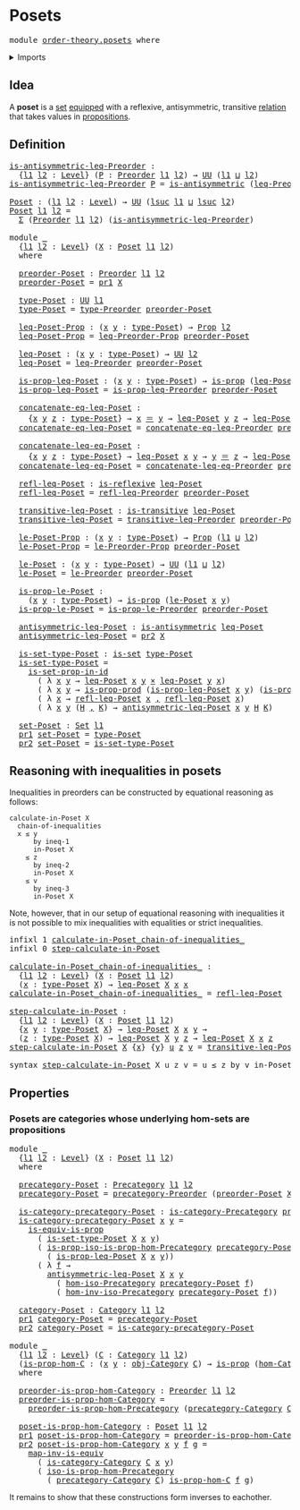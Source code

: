 # Posets

<pre class="Agda"><a id="19" class="Keyword">module</a> <a id="26" href="order-theory.posets.html" class="Module">order-theory.posets</a> <a id="46" class="Keyword">where</a>
</pre>
<details><summary>Imports</summary>

<pre class="Agda"><a id="102" class="Keyword">open</a> <a id="107" class="Keyword">import</a> <a id="114" href="category-theory.categories.html" class="Module">category-theory.categories</a>
<a id="141" class="Keyword">open</a> <a id="146" class="Keyword">import</a> <a id="153" href="category-theory.isomorphisms-in-precategories.html" class="Module">category-theory.isomorphisms-in-precategories</a>
<a id="199" class="Keyword">open</a> <a id="204" class="Keyword">import</a> <a id="211" href="category-theory.precategories.html" class="Module">category-theory.precategories</a>

<a id="242" class="Keyword">open</a> <a id="247" class="Keyword">import</a> <a id="254" href="foundation.binary-relations.html" class="Module">foundation.binary-relations</a>
<a id="282" class="Keyword">open</a> <a id="287" class="Keyword">import</a> <a id="294" href="foundation.cartesian-product-types.html" class="Module">foundation.cartesian-product-types</a>
<a id="329" class="Keyword">open</a> <a id="334" class="Keyword">import</a> <a id="341" href="foundation.dependent-pair-types.html" class="Module">foundation.dependent-pair-types</a>
<a id="373" class="Keyword">open</a> <a id="378" class="Keyword">import</a> <a id="385" href="foundation.equivalences.html" class="Module">foundation.equivalences</a>
<a id="409" class="Keyword">open</a> <a id="414" class="Keyword">import</a> <a id="421" href="foundation.identity-types.html" class="Module">foundation.identity-types</a>
<a id="447" class="Keyword">open</a> <a id="452" class="Keyword">import</a> <a id="459" href="foundation.propositions.html" class="Module">foundation.propositions</a>
<a id="483" class="Keyword">open</a> <a id="488" class="Keyword">import</a> <a id="495" href="foundation.sets.html" class="Module">foundation.sets</a>
<a id="511" class="Keyword">open</a> <a id="516" class="Keyword">import</a> <a id="523" href="foundation.universe-levels.html" class="Module">foundation.universe-levels</a>

<a id="551" class="Keyword">open</a> <a id="556" class="Keyword">import</a> <a id="563" href="order-theory.preorders.html" class="Module">order-theory.preorders</a>
</pre>
</details>

## Idea

A **poset** is a [set](foundation-core.sets.md)
[equipped](foundation.structure.md) with a reflexive, antisymmetric, transitive
[relation](foundation.binary-relations.md) that takes values in
[propositions](foundation-core.propositions.md).

## Definition

<pre class="Agda"><a id="is-antisymmetric-leq-Preorder"></a><a id="877" href="order-theory.posets.html#877" class="Function">is-antisymmetric-leq-Preorder</a> <a id="907" class="Symbol">:</a>
  <a id="911" class="Symbol">{</a><a id="912" href="order-theory.posets.html#912" class="Bound">l1</a> <a id="915" href="order-theory.posets.html#915" class="Bound">l2</a> <a id="918" class="Symbol">:</a> <a id="920" href="Agda.Primitive.html#742" class="Postulate">Level</a><a id="925" class="Symbol">}</a> <a id="927" class="Symbol">(</a><a id="928" href="order-theory.posets.html#928" class="Bound">P</a> <a id="930" class="Symbol">:</a> <a id="932" href="order-theory.preorders.html#687" class="Function">Preorder</a> <a id="941" href="order-theory.posets.html#912" class="Bound">l1</a> <a id="944" href="order-theory.posets.html#915" class="Bound">l2</a><a id="946" class="Symbol">)</a> <a id="948" class="Symbol">→</a> <a id="950" href="Agda.Primitive.html#388" class="Primitive">UU</a> <a id="953" class="Symbol">(</a><a id="954" href="order-theory.posets.html#912" class="Bound">l1</a> <a id="957" href="Agda.Primitive.html#961" class="Primitive Operator">⊔</a> <a id="959" href="order-theory.posets.html#915" class="Bound">l2</a><a id="961" class="Symbol">)</a>
<a id="963" href="order-theory.posets.html#877" class="Function">is-antisymmetric-leq-Preorder</a> <a id="993" href="order-theory.posets.html#993" class="Bound">P</a> <a id="995" class="Symbol">=</a> <a id="997" href="foundation.binary-relations.html#5773" class="Function">is-antisymmetric</a> <a id="1014" class="Symbol">(</a><a id="1015" href="order-theory.preorders.html#1127" class="Function">leq-Preorder</a> <a id="1028" href="order-theory.posets.html#993" class="Bound">P</a><a id="1029" class="Symbol">)</a>

<a id="Poset"></a><a id="1032" href="order-theory.posets.html#1032" class="Function">Poset</a> <a id="1038" class="Symbol">:</a> <a id="1040" class="Symbol">(</a><a id="1041" href="order-theory.posets.html#1041" class="Bound">l1</a> <a id="1044" href="order-theory.posets.html#1044" class="Bound">l2</a> <a id="1047" class="Symbol">:</a> <a id="1049" href="Agda.Primitive.html#742" class="Postulate">Level</a><a id="1054" class="Symbol">)</a> <a id="1056" class="Symbol">→</a> <a id="1058" href="Agda.Primitive.html#388" class="Primitive">UU</a> <a id="1061" class="Symbol">(</a><a id="1062" href="Agda.Primitive.html#931" class="Primitive">lsuc</a> <a id="1067" href="order-theory.posets.html#1041" class="Bound">l1</a> <a id="1070" href="Agda.Primitive.html#961" class="Primitive Operator">⊔</a> <a id="1072" href="Agda.Primitive.html#931" class="Primitive">lsuc</a> <a id="1077" href="order-theory.posets.html#1044" class="Bound">l2</a><a id="1079" class="Symbol">)</a>
<a id="1081" href="order-theory.posets.html#1032" class="Function">Poset</a> <a id="1087" href="order-theory.posets.html#1087" class="Bound">l1</a> <a id="1090" href="order-theory.posets.html#1090" class="Bound">l2</a> <a id="1093" class="Symbol">=</a>
  <a id="1097" href="foundation.dependent-pair-types.html#505" class="Record">Σ</a> <a id="1099" class="Symbol">(</a><a id="1100" href="order-theory.preorders.html#687" class="Function">Preorder</a> <a id="1109" href="order-theory.posets.html#1087" class="Bound">l1</a> <a id="1112" href="order-theory.posets.html#1090" class="Bound">l2</a><a id="1114" class="Symbol">)</a> <a id="1116" class="Symbol">(</a><a id="1117" href="order-theory.posets.html#877" class="Function">is-antisymmetric-leq-Preorder</a><a id="1146" class="Symbol">)</a>

<a id="1149" class="Keyword">module</a> <a id="1156" href="order-theory.posets.html#1156" class="Module">_</a>
  <a id="1160" class="Symbol">{</a><a id="1161" href="order-theory.posets.html#1161" class="Bound">l1</a> <a id="1164" href="order-theory.posets.html#1164" class="Bound">l2</a> <a id="1167" class="Symbol">:</a> <a id="1169" href="Agda.Primitive.html#742" class="Postulate">Level</a><a id="1174" class="Symbol">}</a> <a id="1176" class="Symbol">(</a><a id="1177" href="order-theory.posets.html#1177" class="Bound">X</a> <a id="1179" class="Symbol">:</a> <a id="1181" href="order-theory.posets.html#1032" class="Function">Poset</a> <a id="1187" href="order-theory.posets.html#1161" class="Bound">l1</a> <a id="1190" href="order-theory.posets.html#1164" class="Bound">l2</a><a id="1192" class="Symbol">)</a>
  <a id="1196" class="Keyword">where</a>

  <a id="1205" href="order-theory.posets.html#1205" class="Function">preorder-Poset</a> <a id="1220" class="Symbol">:</a> <a id="1222" href="order-theory.preorders.html#687" class="Function">Preorder</a> <a id="1231" href="order-theory.posets.html#1161" class="Bound">l1</a> <a id="1234" href="order-theory.posets.html#1164" class="Bound">l2</a>
  <a id="1239" href="order-theory.posets.html#1205" class="Function">preorder-Poset</a> <a id="1254" class="Symbol">=</a> <a id="1256" href="foundation.dependent-pair-types.html#603" class="Field">pr1</a> <a id="1260" href="order-theory.posets.html#1177" class="Bound">X</a>

  <a id="1265" href="order-theory.posets.html#1265" class="Function">type-Poset</a> <a id="1276" class="Symbol">:</a> <a id="1278" href="Agda.Primitive.html#388" class="Primitive">UU</a> <a id="1281" href="order-theory.posets.html#1161" class="Bound">l1</a>
  <a id="1286" href="order-theory.posets.html#1265" class="Function">type-Poset</a> <a id="1297" class="Symbol">=</a> <a id="1299" href="order-theory.preorders.html#990" class="Function">type-Preorder</a> <a id="1313" href="order-theory.posets.html#1205" class="Function">preorder-Poset</a>

  <a id="1331" href="order-theory.posets.html#1331" class="Function">leq-Poset-Prop</a> <a id="1346" class="Symbol">:</a> <a id="1348" class="Symbol">(</a><a id="1349" href="order-theory.posets.html#1349" class="Bound">x</a> <a id="1351" href="order-theory.posets.html#1351" class="Bound">y</a> <a id="1353" class="Symbol">:</a> <a id="1355" href="order-theory.posets.html#1265" class="Function">type-Poset</a><a id="1365" class="Symbol">)</a> <a id="1367" class="Symbol">→</a> <a id="1369" href="foundation-core.propositions.html#949" class="Function">Prop</a> <a id="1374" href="order-theory.posets.html#1164" class="Bound">l2</a>
  <a id="1379" href="order-theory.posets.html#1331" class="Function">leq-Poset-Prop</a> <a id="1394" class="Symbol">=</a> <a id="1396" href="order-theory.preorders.html#1039" class="Function">leq-Preorder-Prop</a> <a id="1414" href="order-theory.posets.html#1205" class="Function">preorder-Poset</a>

  <a id="1432" href="order-theory.posets.html#1432" class="Function">leq-Poset</a> <a id="1442" class="Symbol">:</a> <a id="1444" class="Symbol">(</a><a id="1445" href="order-theory.posets.html#1445" class="Bound">x</a> <a id="1447" href="order-theory.posets.html#1447" class="Bound">y</a> <a id="1449" class="Symbol">:</a> <a id="1451" href="order-theory.posets.html#1265" class="Function">type-Poset</a><a id="1461" class="Symbol">)</a> <a id="1463" class="Symbol">→</a> <a id="1465" href="Agda.Primitive.html#388" class="Primitive">UU</a> <a id="1468" href="order-theory.posets.html#1164" class="Bound">l2</a>
  <a id="1473" href="order-theory.posets.html#1432" class="Function">leq-Poset</a> <a id="1483" class="Symbol">=</a> <a id="1485" href="order-theory.preorders.html#1127" class="Function">leq-Preorder</a> <a id="1498" href="order-theory.posets.html#1205" class="Function">preorder-Poset</a>

  <a id="1516" href="order-theory.posets.html#1516" class="Function">is-prop-leq-Poset</a> <a id="1534" class="Symbol">:</a> <a id="1536" class="Symbol">(</a><a id="1537" href="order-theory.posets.html#1537" class="Bound">x</a> <a id="1539" href="order-theory.posets.html#1539" class="Bound">y</a> <a id="1541" class="Symbol">:</a> <a id="1543" href="order-theory.posets.html#1265" class="Function">type-Poset</a><a id="1553" class="Symbol">)</a> <a id="1555" class="Symbol">→</a> <a id="1557" href="foundation-core.propositions.html#867" class="Function">is-prop</a> <a id="1565" class="Symbol">(</a><a id="1566" href="order-theory.posets.html#1432" class="Function">leq-Poset</a> <a id="1576" href="order-theory.posets.html#1537" class="Bound">x</a> <a id="1578" href="order-theory.posets.html#1539" class="Bound">y</a><a id="1579" class="Symbol">)</a>
  <a id="1583" href="order-theory.posets.html#1516" class="Function">is-prop-leq-Poset</a> <a id="1601" class="Symbol">=</a> <a id="1603" href="order-theory.preorders.html#1230" class="Function">is-prop-leq-Preorder</a> <a id="1624" href="order-theory.posets.html#1205" class="Function">preorder-Poset</a>

  <a id="1642" href="order-theory.posets.html#1642" class="Function">concatenate-eq-leq-Poset</a> <a id="1667" class="Symbol">:</a>
    <a id="1673" class="Symbol">{</a><a id="1674" href="order-theory.posets.html#1674" class="Bound">x</a> <a id="1676" href="order-theory.posets.html#1676" class="Bound">y</a> <a id="1678" href="order-theory.posets.html#1678" class="Bound">z</a> <a id="1680" class="Symbol">:</a> <a id="1682" href="order-theory.posets.html#1265" class="Function">type-Poset</a><a id="1692" class="Symbol">}</a> <a id="1694" class="Symbol">→</a> <a id="1696" href="order-theory.posets.html#1674" class="Bound">x</a> <a id="1698" href="foundation-core.identity-types.html#1953" class="Function Operator">＝</a> <a id="1700" href="order-theory.posets.html#1676" class="Bound">y</a> <a id="1702" class="Symbol">→</a> <a id="1704" href="order-theory.posets.html#1432" class="Function">leq-Poset</a> <a id="1714" href="order-theory.posets.html#1676" class="Bound">y</a> <a id="1716" href="order-theory.posets.html#1678" class="Bound">z</a> <a id="1718" class="Symbol">→</a> <a id="1720" href="order-theory.posets.html#1432" class="Function">leq-Poset</a> <a id="1730" href="order-theory.posets.html#1674" class="Bound">x</a> <a id="1732" href="order-theory.posets.html#1678" class="Bound">z</a>
  <a id="1736" href="order-theory.posets.html#1642" class="Function">concatenate-eq-leq-Poset</a> <a id="1761" class="Symbol">=</a> <a id="1763" href="order-theory.preorders.html#1377" class="Function">concatenate-eq-leq-Preorder</a> <a id="1791" href="order-theory.posets.html#1205" class="Function">preorder-Poset</a>

  <a id="1809" href="order-theory.posets.html#1809" class="Function">concatenate-leq-eq-Poset</a> <a id="1834" class="Symbol">:</a>
    <a id="1840" class="Symbol">{</a><a id="1841" href="order-theory.posets.html#1841" class="Bound">x</a> <a id="1843" href="order-theory.posets.html#1843" class="Bound">y</a> <a id="1845" href="order-theory.posets.html#1845" class="Bound">z</a> <a id="1847" class="Symbol">:</a> <a id="1849" href="order-theory.posets.html#1265" class="Function">type-Poset</a><a id="1859" class="Symbol">}</a> <a id="1861" class="Symbol">→</a> <a id="1863" href="order-theory.posets.html#1432" class="Function">leq-Poset</a> <a id="1873" href="order-theory.posets.html#1841" class="Bound">x</a> <a id="1875" href="order-theory.posets.html#1843" class="Bound">y</a> <a id="1877" class="Symbol">→</a> <a id="1879" href="order-theory.posets.html#1843" class="Bound">y</a> <a id="1881" href="foundation-core.identity-types.html#1953" class="Function Operator">＝</a> <a id="1883" href="order-theory.posets.html#1845" class="Bound">z</a> <a id="1885" class="Symbol">→</a> <a id="1887" href="order-theory.posets.html#1432" class="Function">leq-Poset</a> <a id="1897" href="order-theory.posets.html#1841" class="Bound">x</a> <a id="1899" href="order-theory.posets.html#1845" class="Bound">z</a>
  <a id="1903" href="order-theory.posets.html#1809" class="Function">concatenate-leq-eq-Poset</a> <a id="1928" class="Symbol">=</a> <a id="1930" href="order-theory.preorders.html#1524" class="Function">concatenate-leq-eq-Preorder</a> <a id="1958" href="order-theory.posets.html#1205" class="Function">preorder-Poset</a>

  <a id="1976" href="order-theory.posets.html#1976" class="Function">refl-leq-Poset</a> <a id="1991" class="Symbol">:</a> <a id="1993" href="foundation.binary-relations.html#2298" class="Function">is-reflexive</a> <a id="2006" href="order-theory.posets.html#1432" class="Function">leq-Poset</a>
  <a id="2018" href="order-theory.posets.html#1976" class="Function">refl-leq-Poset</a> <a id="2033" class="Symbol">=</a> <a id="2035" href="order-theory.preorders.html#2170" class="Function">refl-leq-Preorder</a> <a id="2053" href="order-theory.posets.html#1205" class="Function">preorder-Poset</a>

  <a id="2071" href="order-theory.posets.html#2071" class="Function">transitive-leq-Poset</a> <a id="2092" class="Symbol">:</a> <a id="2094" href="foundation.binary-relations.html#4095" class="Function">is-transitive</a> <a id="2108" href="order-theory.posets.html#1432" class="Function">leq-Poset</a>
  <a id="2120" href="order-theory.posets.html#2071" class="Function">transitive-leq-Poset</a> <a id="2141" class="Symbol">=</a> <a id="2143" href="order-theory.preorders.html#2375" class="Function">transitive-leq-Preorder</a> <a id="2167" href="order-theory.posets.html#1205" class="Function">preorder-Poset</a>

  <a id="2185" href="order-theory.posets.html#2185" class="Function">le-Poset-Prop</a> <a id="2199" class="Symbol">:</a> <a id="2201" class="Symbol">(</a><a id="2202" href="order-theory.posets.html#2202" class="Bound">x</a> <a id="2204" href="order-theory.posets.html#2204" class="Bound">y</a> <a id="2206" class="Symbol">:</a> <a id="2208" href="order-theory.posets.html#1265" class="Function">type-Poset</a><a id="2218" class="Symbol">)</a> <a id="2220" class="Symbol">→</a> <a id="2222" href="foundation-core.propositions.html#949" class="Function">Prop</a> <a id="2227" class="Symbol">(</a><a id="2228" href="order-theory.posets.html#1161" class="Bound">l1</a> <a id="2231" href="Agda.Primitive.html#961" class="Primitive Operator">⊔</a> <a id="2233" href="order-theory.posets.html#1164" class="Bound">l2</a><a id="2235" class="Symbol">)</a>
  <a id="2239" href="order-theory.posets.html#2185" class="Function">le-Poset-Prop</a> <a id="2253" class="Symbol">=</a> <a id="2255" href="order-theory.preorders.html#1672" class="Function">le-Preorder-Prop</a> <a id="2272" href="order-theory.posets.html#1205" class="Function">preorder-Poset</a>

  <a id="2290" href="order-theory.posets.html#2290" class="Function">le-Poset</a> <a id="2299" class="Symbol">:</a> <a id="2301" class="Symbol">(</a><a id="2302" href="order-theory.posets.html#2302" class="Bound">x</a> <a id="2304" href="order-theory.posets.html#2304" class="Bound">y</a> <a id="2306" class="Symbol">:</a> <a id="2308" href="order-theory.posets.html#1265" class="Function">type-Poset</a><a id="2318" class="Symbol">)</a> <a id="2320" class="Symbol">→</a> <a id="2322" href="Agda.Primitive.html#388" class="Primitive">UU</a> <a id="2325" class="Symbol">(</a><a id="2326" href="order-theory.posets.html#1161" class="Bound">l1</a> <a id="2329" href="Agda.Primitive.html#961" class="Primitive Operator">⊔</a> <a id="2331" href="order-theory.posets.html#1164" class="Bound">l2</a><a id="2333" class="Symbol">)</a>
  <a id="2337" href="order-theory.posets.html#2290" class="Function">le-Poset</a> <a id="2346" class="Symbol">=</a> <a id="2348" href="order-theory.preorders.html#1817" class="Function">le-Preorder</a> <a id="2360" href="order-theory.posets.html#1205" class="Function">preorder-Poset</a>

  <a id="2378" href="order-theory.posets.html#2378" class="Function">is-prop-le-Poset</a> <a id="2395" class="Symbol">:</a>
    <a id="2401" class="Symbol">(</a><a id="2402" href="order-theory.posets.html#2402" class="Bound">x</a> <a id="2404" href="order-theory.posets.html#2404" class="Bound">y</a> <a id="2406" class="Symbol">:</a> <a id="2408" href="order-theory.posets.html#1265" class="Function">type-Poset</a><a id="2418" class="Symbol">)</a> <a id="2420" class="Symbol">→</a> <a id="2422" href="foundation-core.propositions.html#867" class="Function">is-prop</a> <a id="2430" class="Symbol">(</a><a id="2431" href="order-theory.posets.html#2290" class="Function">le-Poset</a> <a id="2440" href="order-theory.posets.html#2402" class="Bound">x</a> <a id="2442" href="order-theory.posets.html#2404" class="Bound">y</a><a id="2443" class="Symbol">)</a>
  <a id="2447" href="order-theory.posets.html#2378" class="Function">is-prop-le-Poset</a> <a id="2464" class="Symbol">=</a> <a id="2466" href="order-theory.preorders.html#1920" class="Function">is-prop-le-Preorder</a> <a id="2486" href="order-theory.posets.html#1205" class="Function">preorder-Poset</a>

  <a id="2504" href="order-theory.posets.html#2504" class="Function">antisymmetric-leq-Poset</a> <a id="2528" class="Symbol">:</a> <a id="2530" href="foundation.binary-relations.html#5773" class="Function">is-antisymmetric</a> <a id="2547" href="order-theory.posets.html#1432" class="Function">leq-Poset</a>
  <a id="2559" href="order-theory.posets.html#2504" class="Function">antisymmetric-leq-Poset</a> <a id="2583" class="Symbol">=</a> <a id="2585" href="foundation.dependent-pair-types.html#615" class="Field">pr2</a> <a id="2589" href="order-theory.posets.html#1177" class="Bound">X</a>

  <a id="2594" href="order-theory.posets.html#2594" class="Function">is-set-type-Poset</a> <a id="2612" class="Symbol">:</a> <a id="2614" href="foundation-core.sets.html#614" class="Function">is-set</a> <a id="2621" href="order-theory.posets.html#1265" class="Function">type-Poset</a>
  <a id="2634" href="order-theory.posets.html#2594" class="Function">is-set-type-Poset</a> <a id="2652" class="Symbol">=</a>
    <a id="2658" href="foundation-core.sets.html#2483" class="Function">is-set-prop-in-id</a>
      <a id="2682" class="Symbol">(</a> <a id="2684" class="Symbol">λ</a> <a id="2686" href="order-theory.posets.html#2686" class="Bound">x</a> <a id="2688" href="order-theory.posets.html#2688" class="Bound">y</a> <a id="2690" class="Symbol">→</a> <a id="2692" href="order-theory.posets.html#1432" class="Function">leq-Poset</a> <a id="2702" href="order-theory.posets.html#2686" class="Bound">x</a> <a id="2704" href="order-theory.posets.html#2688" class="Bound">y</a> <a id="2706" href="foundation-core.cartesian-product-types.html#543" class="Function Operator">×</a> <a id="2708" href="order-theory.posets.html#1432" class="Function">leq-Poset</a> <a id="2718" href="order-theory.posets.html#2688" class="Bound">y</a> <a id="2720" href="order-theory.posets.html#2686" class="Bound">x</a><a id="2721" class="Symbol">)</a>
      <a id="2729" class="Symbol">(</a> <a id="2731" class="Symbol">λ</a> <a id="2733" href="order-theory.posets.html#2733" class="Bound">x</a> <a id="2735" href="order-theory.posets.html#2735" class="Bound">y</a> <a id="2737" class="Symbol">→</a> <a id="2739" href="foundation-core.propositions.html#5256" class="Function">is-prop-prod</a> <a id="2752" class="Symbol">(</a><a id="2753" href="order-theory.posets.html#1516" class="Function">is-prop-leq-Poset</a> <a id="2771" href="order-theory.posets.html#2733" class="Bound">x</a> <a id="2773" href="order-theory.posets.html#2735" class="Bound">y</a><a id="2774" class="Symbol">)</a> <a id="2776" class="Symbol">(</a><a id="2777" href="order-theory.posets.html#1516" class="Function">is-prop-leq-Poset</a> <a id="2795" href="order-theory.posets.html#2735" class="Bound">y</a> <a id="2797" href="order-theory.posets.html#2733" class="Bound">x</a><a id="2798" class="Symbol">))</a>
      <a id="2807" class="Symbol">(</a> <a id="2809" class="Symbol">λ</a> <a id="2811" href="order-theory.posets.html#2811" class="Bound">x</a> <a id="2813" class="Symbol">→</a> <a id="2815" href="order-theory.posets.html#1976" class="Function">refl-leq-Poset</a> <a id="2830" href="order-theory.posets.html#2811" class="Bound">x</a> <a id="2832" href="foundation.dependent-pair-types.html#689" class="InductiveConstructor Operator">,</a> <a id="2834" href="order-theory.posets.html#1976" class="Function">refl-leq-Poset</a> <a id="2849" href="order-theory.posets.html#2811" class="Bound">x</a><a id="2850" class="Symbol">)</a>
      <a id="2858" class="Symbol">(</a> <a id="2860" class="Symbol">λ</a> <a id="2862" href="order-theory.posets.html#2862" class="Bound">x</a> <a id="2864" href="order-theory.posets.html#2864" class="Bound">y</a> <a id="2866" class="Symbol">(</a><a id="2867" href="order-theory.posets.html#2867" class="Bound">H</a> <a id="2869" href="foundation.dependent-pair-types.html#689" class="InductiveConstructor Operator">,</a> <a id="2871" href="order-theory.posets.html#2871" class="Bound">K</a><a id="2872" class="Symbol">)</a> <a id="2874" class="Symbol">→</a> <a id="2876" href="order-theory.posets.html#2504" class="Function">antisymmetric-leq-Poset</a> <a id="2900" href="order-theory.posets.html#2862" class="Bound">x</a> <a id="2902" href="order-theory.posets.html#2864" class="Bound">y</a> <a id="2904" href="order-theory.posets.html#2867" class="Bound">H</a> <a id="2906" href="order-theory.posets.html#2871" class="Bound">K</a><a id="2907" class="Symbol">)</a>

  <a id="2912" href="order-theory.posets.html#2912" class="Function">set-Poset</a> <a id="2922" class="Symbol">:</a> <a id="2924" href="foundation-core.sets.html#689" class="Function">Set</a> <a id="2928" href="order-theory.posets.html#1161" class="Bound">l1</a>
  <a id="2933" href="foundation.dependent-pair-types.html#603" class="Field">pr1</a> <a id="2937" href="order-theory.posets.html#2912" class="Function">set-Poset</a> <a id="2947" class="Symbol">=</a> <a id="2949" href="order-theory.posets.html#1265" class="Function">type-Poset</a>
  <a id="2962" href="foundation.dependent-pair-types.html#615" class="Field">pr2</a> <a id="2966" href="order-theory.posets.html#2912" class="Function">set-Poset</a> <a id="2976" class="Symbol">=</a> <a id="2978" href="order-theory.posets.html#2594" class="Function">is-set-type-Poset</a>
</pre>
## Reasoning with inequalities in posets

Inequalities in preorders can be constructed by equational reasoning as follows:

```text
calculate-in-Poset X
  chain-of-inequalities
  x ≤ y
      by ineq-1
      in-Poset X
    ≤ z
      by ineq-2
      in-Poset X
    ≤ v
      by ineq-3
      in-Poset X
```

Note, however, that in our setup of equational reasoning with inequalities it is
not possible to mix inequalities with equalities or strict inequalities.

<pre class="Agda"><a id="3469" class="Keyword">infixl</a> <a id="3476" class="Number">1</a> <a id="3478" href="order-theory.posets.html#3554" class="Function Operator">calculate-in-Poset_chain-of-inequalities_</a>
<a id="3520" class="Keyword">infixl</a> <a id="3527" class="Number">0</a> <a id="3529" href="order-theory.posets.html#3733" class="Function">step-calculate-in-Poset</a>

<a id="calculate-in-Poset_chain-of-inequalities_"></a><a id="3554" href="order-theory.posets.html#3554" class="Function Operator">calculate-in-Poset_chain-of-inequalities_</a> <a id="3596" class="Symbol">:</a>
  <a id="3600" class="Symbol">{</a><a id="3601" href="order-theory.posets.html#3601" class="Bound">l1</a> <a id="3604" href="order-theory.posets.html#3604" class="Bound">l2</a> <a id="3607" class="Symbol">:</a> <a id="3609" href="Agda.Primitive.html#742" class="Postulate">Level</a><a id="3614" class="Symbol">}</a> <a id="3616" class="Symbol">(</a><a id="3617" href="order-theory.posets.html#3617" class="Bound">X</a> <a id="3619" class="Symbol">:</a> <a id="3621" href="order-theory.posets.html#1032" class="Function">Poset</a> <a id="3627" href="order-theory.posets.html#3601" class="Bound">l1</a> <a id="3630" href="order-theory.posets.html#3604" class="Bound">l2</a><a id="3632" class="Symbol">)</a>
  <a id="3636" class="Symbol">(</a><a id="3637" href="order-theory.posets.html#3637" class="Bound">x</a> <a id="3639" class="Symbol">:</a> <a id="3641" href="order-theory.posets.html#1265" class="Function">type-Poset</a> <a id="3652" href="order-theory.posets.html#3617" class="Bound">X</a><a id="3653" class="Symbol">)</a> <a id="3655" class="Symbol">→</a> <a id="3657" href="order-theory.posets.html#1432" class="Function">leq-Poset</a> <a id="3667" href="order-theory.posets.html#3617" class="Bound">X</a> <a id="3669" href="order-theory.posets.html#3637" class="Bound">x</a> <a id="3671" href="order-theory.posets.html#3637" class="Bound">x</a>
<a id="3673" href="order-theory.posets.html#3554" class="Function Operator">calculate-in-Poset_chain-of-inequalities_</a> <a id="3715" class="Symbol">=</a> <a id="3717" href="order-theory.posets.html#1976" class="Function">refl-leq-Poset</a>

<a id="step-calculate-in-Poset"></a><a id="3733" href="order-theory.posets.html#3733" class="Function">step-calculate-in-Poset</a> <a id="3757" class="Symbol">:</a>
  <a id="3761" class="Symbol">{</a><a id="3762" href="order-theory.posets.html#3762" class="Bound">l1</a> <a id="3765" href="order-theory.posets.html#3765" class="Bound">l2</a> <a id="3768" class="Symbol">:</a> <a id="3770" href="Agda.Primitive.html#742" class="Postulate">Level</a><a id="3775" class="Symbol">}</a> <a id="3777" class="Symbol">(</a><a id="3778" href="order-theory.posets.html#3778" class="Bound">X</a> <a id="3780" class="Symbol">:</a> <a id="3782" href="order-theory.posets.html#1032" class="Function">Poset</a> <a id="3788" href="order-theory.posets.html#3762" class="Bound">l1</a> <a id="3791" href="order-theory.posets.html#3765" class="Bound">l2</a><a id="3793" class="Symbol">)</a>
  <a id="3797" class="Symbol">{</a><a id="3798" href="order-theory.posets.html#3798" class="Bound">x</a> <a id="3800" href="order-theory.posets.html#3800" class="Bound">y</a> <a id="3802" class="Symbol">:</a> <a id="3804" href="order-theory.posets.html#1265" class="Function">type-Poset</a> <a id="3815" href="order-theory.posets.html#3778" class="Bound">X</a><a id="3816" class="Symbol">}</a> <a id="3818" class="Symbol">→</a> <a id="3820" href="order-theory.posets.html#1432" class="Function">leq-Poset</a> <a id="3830" href="order-theory.posets.html#3778" class="Bound">X</a> <a id="3832" href="order-theory.posets.html#3798" class="Bound">x</a> <a id="3834" href="order-theory.posets.html#3800" class="Bound">y</a> <a id="3836" class="Symbol">→</a>
  <a id="3840" class="Symbol">(</a><a id="3841" href="order-theory.posets.html#3841" class="Bound">z</a> <a id="3843" class="Symbol">:</a> <a id="3845" href="order-theory.posets.html#1265" class="Function">type-Poset</a> <a id="3856" href="order-theory.posets.html#3778" class="Bound">X</a><a id="3857" class="Symbol">)</a> <a id="3859" class="Symbol">→</a> <a id="3861" href="order-theory.posets.html#1432" class="Function">leq-Poset</a> <a id="3871" href="order-theory.posets.html#3778" class="Bound">X</a> <a id="3873" href="order-theory.posets.html#3800" class="Bound">y</a> <a id="3875" href="order-theory.posets.html#3841" class="Bound">z</a> <a id="3877" class="Symbol">→</a> <a id="3879" href="order-theory.posets.html#1432" class="Function">leq-Poset</a> <a id="3889" href="order-theory.posets.html#3778" class="Bound">X</a> <a id="3891" href="order-theory.posets.html#3798" class="Bound">x</a> <a id="3893" href="order-theory.posets.html#3841" class="Bound">z</a>
<a id="3895" href="order-theory.posets.html#3733" class="Function">step-calculate-in-Poset</a> <a id="3919" href="order-theory.posets.html#3919" class="Bound">X</a> <a id="3921" class="Symbol">{</a><a id="3922" href="order-theory.posets.html#3922" class="Bound">x</a><a id="3923" class="Symbol">}</a> <a id="3925" class="Symbol">{</a><a id="3926" href="order-theory.posets.html#3926" class="Bound">y</a><a id="3927" class="Symbol">}</a> <a id="3929" href="order-theory.posets.html#3929" class="Bound">u</a> <a id="3931" href="order-theory.posets.html#3931" class="Bound">z</a> <a id="3933" href="order-theory.posets.html#3933" class="Bound">v</a> <a id="3935" class="Symbol">=</a> <a id="3937" href="order-theory.posets.html#2071" class="Function">transitive-leq-Poset</a> <a id="3958" href="order-theory.posets.html#3919" class="Bound">X</a> <a id="3960" href="order-theory.posets.html#3922" class="Bound">x</a> <a id="3962" href="order-theory.posets.html#3926" class="Bound">y</a> <a id="3964" href="order-theory.posets.html#3931" class="Bound">z</a> <a id="3966" href="order-theory.posets.html#3933" class="Bound">v</a> <a id="3968" href="order-theory.posets.html#3929" class="Bound">u</a>

<a id="3971" class="Keyword">syntax</a> <a id="3978" href="order-theory.posets.html#3733" class="Function">step-calculate-in-Poset</a> <a id="4002" class="Bound">X</a> <a id="4004" class="Bound">u</a> <a id="4006" class="Bound">z</a> <a id="4008" class="Bound">v</a> <a id="4010" class="Symbol">=</a> <a id="4012" class="Bound">u</a> <a id="4014" class="Function">≤</a> <a id="4016" class="Bound">z</a> <a id="4018" class="Function">by</a> <a id="4021" class="Bound">v</a> <a id="4023" class="Function">in-Poset</a> <a id="4032" class="Bound">X</a>
</pre>
## Properties

### Posets are categories whose underlying hom-sets are propositions

<pre class="Agda"><a id="4132" class="Keyword">module</a> <a id="4139" href="order-theory.posets.html#4139" class="Module">_</a>
  <a id="4143" class="Symbol">{</a><a id="4144" href="order-theory.posets.html#4144" class="Bound">l1</a> <a id="4147" href="order-theory.posets.html#4147" class="Bound">l2</a> <a id="4150" class="Symbol">:</a> <a id="4152" href="Agda.Primitive.html#742" class="Postulate">Level</a><a id="4157" class="Symbol">}</a> <a id="4159" class="Symbol">(</a><a id="4160" href="order-theory.posets.html#4160" class="Bound">X</a> <a id="4162" class="Symbol">:</a> <a id="4164" href="order-theory.posets.html#1032" class="Function">Poset</a> <a id="4170" href="order-theory.posets.html#4144" class="Bound">l1</a> <a id="4173" href="order-theory.posets.html#4147" class="Bound">l2</a><a id="4175" class="Symbol">)</a>
  <a id="4179" class="Keyword">where</a>

  <a id="4188" href="order-theory.posets.html#4188" class="Function">precategory-Poset</a> <a id="4206" class="Symbol">:</a> <a id="4208" href="category-theory.precategories.html#2556" class="Function">Precategory</a> <a id="4220" href="order-theory.posets.html#4144" class="Bound">l1</a> <a id="4223" href="order-theory.posets.html#4147" class="Bound">l2</a>
  <a id="4228" href="order-theory.posets.html#4188" class="Function">precategory-Poset</a> <a id="4246" class="Symbol">=</a> <a id="4248" href="order-theory.preorders.html#3750" class="Function">precategory-Preorder</a> <a id="4269" class="Symbol">(</a><a id="4270" href="order-theory.posets.html#1205" class="Function">preorder-Poset</a> <a id="4285" href="order-theory.posets.html#4160" class="Bound">X</a><a id="4286" class="Symbol">)</a>

  <a id="4291" href="order-theory.posets.html#4291" class="Function">is-category-precategory-Poset</a> <a id="4321" class="Symbol">:</a> <a id="4323" href="category-theory.categories.html#1738" class="Function">is-category-Precategory</a> <a id="4347" href="order-theory.posets.html#4188" class="Function">precategory-Poset</a>
  <a id="4367" href="order-theory.posets.html#4291" class="Function">is-category-precategory-Poset</a> <a id="4397" href="order-theory.posets.html#4397" class="Bound">x</a> <a id="4399" href="order-theory.posets.html#4399" class="Bound">y</a> <a id="4401" class="Symbol">=</a>
    <a id="4407" href="foundation-core.propositions.html#3233" class="Function">is-equiv-is-prop</a>
      <a id="4430" class="Symbol">(</a> <a id="4432" href="order-theory.posets.html#2594" class="Function">is-set-type-Poset</a> <a id="4450" href="order-theory.posets.html#4160" class="Bound">X</a> <a id="4452" href="order-theory.posets.html#4397" class="Bound">x</a> <a id="4454" href="order-theory.posets.html#4399" class="Bound">y</a><a id="4455" class="Symbol">)</a>
      <a id="4463" class="Symbol">(</a> <a id="4465" href="category-theory.isomorphisms-in-precategories.html#27021" class="Function">is-prop-iso-is-prop-hom-Precategory</a> <a id="4501" href="order-theory.posets.html#4188" class="Function">precategory-Poset</a>
        <a id="4527" class="Symbol">(</a> <a id="4529" href="order-theory.posets.html#1516" class="Function">is-prop-leq-Poset</a> <a id="4547" href="order-theory.posets.html#4160" class="Bound">X</a> <a id="4549" href="order-theory.posets.html#4397" class="Bound">x</a> <a id="4551" href="order-theory.posets.html#4399" class="Bound">y</a><a id="4552" class="Symbol">))</a>
      <a id="4561" class="Symbol">(</a> <a id="4563" class="Symbol">λ</a> <a id="4565" href="order-theory.posets.html#4565" class="Bound">f</a> <a id="4567" class="Symbol">→</a>
        <a id="4577" href="order-theory.posets.html#2504" class="Function">antisymmetric-leq-Poset</a> <a id="4601" href="order-theory.posets.html#4160" class="Bound">X</a> <a id="4603" href="order-theory.posets.html#4397" class="Bound">x</a> <a id="4605" href="order-theory.posets.html#4399" class="Bound">y</a>
          <a id="4617" class="Symbol">(</a> <a id="4619" href="category-theory.isomorphisms-in-precategories.html#2399" class="Function">hom-iso-Precategory</a> <a id="4639" href="order-theory.posets.html#4188" class="Function">precategory-Poset</a> <a id="4657" href="order-theory.posets.html#4565" class="Bound">f</a><a id="4658" class="Symbol">)</a>
          <a id="4670" class="Symbol">(</a> <a id="4672" href="category-theory.isomorphisms-in-precategories.html#2582" class="Function">hom-inv-iso-Precategory</a> <a id="4696" href="order-theory.posets.html#4188" class="Function">precategory-Poset</a> <a id="4714" href="order-theory.posets.html#4565" class="Bound">f</a><a id="4715" class="Symbol">))</a>

  <a id="4721" href="order-theory.posets.html#4721" class="Function">category-Poset</a> <a id="4736" class="Symbol">:</a> <a id="4738" href="category-theory.categories.html#2041" class="Function">Category</a> <a id="4747" href="order-theory.posets.html#4144" class="Bound">l1</a> <a id="4750" href="order-theory.posets.html#4147" class="Bound">l2</a>
  <a id="4755" href="foundation.dependent-pair-types.html#603" class="Field">pr1</a> <a id="4759" href="order-theory.posets.html#4721" class="Function">category-Poset</a> <a id="4774" class="Symbol">=</a> <a id="4776" href="order-theory.posets.html#4188" class="Function">precategory-Poset</a>
  <a id="4796" href="foundation.dependent-pair-types.html#615" class="Field">pr2</a> <a id="4800" href="order-theory.posets.html#4721" class="Function">category-Poset</a> <a id="4815" class="Symbol">=</a> <a id="4817" href="order-theory.posets.html#4291" class="Function">is-category-precategory-Poset</a>

<a id="4848" class="Keyword">module</a> <a id="4855" href="order-theory.posets.html#4855" class="Module">_</a>
  <a id="4859" class="Symbol">{</a><a id="4860" href="order-theory.posets.html#4860" class="Bound">l1</a> <a id="4863" href="order-theory.posets.html#4863" class="Bound">l2</a> <a id="4866" class="Symbol">:</a> <a id="4868" href="Agda.Primitive.html#742" class="Postulate">Level</a><a id="4873" class="Symbol">}</a> <a id="4875" class="Symbol">(</a><a id="4876" href="order-theory.posets.html#4876" class="Bound">C</a> <a id="4878" class="Symbol">:</a> <a id="4880" href="category-theory.categories.html#2041" class="Function">Category</a> <a id="4889" href="order-theory.posets.html#4860" class="Bound">l1</a> <a id="4892" href="order-theory.posets.html#4863" class="Bound">l2</a><a id="4894" class="Symbol">)</a>
  <a id="4898" class="Symbol">(</a><a id="4899" href="order-theory.posets.html#4899" class="Bound">is-prop-hom-C</a> <a id="4913" class="Symbol">:</a> <a id="4915" class="Symbol">(</a><a id="4916" href="order-theory.posets.html#4916" class="Bound">x</a> <a id="4918" href="order-theory.posets.html#4918" class="Bound">y</a> <a id="4920" class="Symbol">:</a> <a id="4922" href="category-theory.categories.html#2293" class="Function">obj-Category</a> <a id="4935" href="order-theory.posets.html#4876" class="Bound">C</a><a id="4936" class="Symbol">)</a> <a id="4938" class="Symbol">→</a> <a id="4940" href="foundation-core.propositions.html#867" class="Function">is-prop</a> <a id="4948" class="Symbol">(</a><a id="4949" href="category-theory.categories.html#2492" class="Function">hom-Category</a> <a id="4962" href="order-theory.posets.html#4876" class="Bound">C</a> <a id="4964" href="order-theory.posets.html#4916" class="Bound">x</a> <a id="4966" href="order-theory.posets.html#4918" class="Bound">y</a><a id="4967" class="Symbol">))</a>
  <a id="4972" class="Keyword">where</a>

  <a id="4981" href="order-theory.posets.html#4981" class="Function">preorder-is-prop-hom-Category</a> <a id="5011" class="Symbol">:</a> <a id="5013" href="order-theory.preorders.html#687" class="Function">Preorder</a> <a id="5022" href="order-theory.posets.html#4860" class="Bound">l1</a> <a id="5025" href="order-theory.posets.html#4863" class="Bound">l2</a>
  <a id="5030" href="order-theory.posets.html#4981" class="Function">preorder-is-prop-hom-Category</a> <a id="5060" class="Symbol">=</a>
    <a id="5066" href="order-theory.preorders.html#4739" class="Function">preorder-is-prop-hom-Precategory</a> <a id="5099" class="Symbol">(</a><a id="5100" href="category-theory.categories.html#2218" class="Function">precategory-Category</a> <a id="5121" href="order-theory.posets.html#4876" class="Bound">C</a><a id="5122" class="Symbol">)</a> <a id="5124" class="Symbol">(</a><a id="5125" href="order-theory.posets.html#4899" class="Bound">is-prop-hom-C</a><a id="5138" class="Symbol">)</a>

  <a id="5143" href="order-theory.posets.html#5143" class="Function">poset-is-prop-hom-Category</a> <a id="5170" class="Symbol">:</a> <a id="5172" href="order-theory.posets.html#1032" class="Function">Poset</a> <a id="5178" href="order-theory.posets.html#4860" class="Bound">l1</a> <a id="5181" href="order-theory.posets.html#4863" class="Bound">l2</a>
  <a id="5186" href="foundation.dependent-pair-types.html#603" class="Field">pr1</a> <a id="5190" href="order-theory.posets.html#5143" class="Function">poset-is-prop-hom-Category</a> <a id="5217" class="Symbol">=</a> <a id="5219" href="order-theory.posets.html#4981" class="Function">preorder-is-prop-hom-Category</a>
  <a id="5251" href="foundation.dependent-pair-types.html#615" class="Field">pr2</a> <a id="5255" href="order-theory.posets.html#5143" class="Function">poset-is-prop-hom-Category</a> <a id="5282" href="order-theory.posets.html#5282" class="Bound">x</a> <a id="5284" href="order-theory.posets.html#5284" class="Bound">y</a> <a id="5286" href="order-theory.posets.html#5286" class="Bound">f</a> <a id="5288" href="order-theory.posets.html#5288" class="Bound">g</a> <a id="5290" class="Symbol">=</a>
    <a id="5296" href="foundation-core.equivalences.html#6669" class="Function">map-inv-is-equiv</a>
      <a id="5319" class="Symbol">(</a> <a id="5321" href="category-theory.categories.html#4683" class="Function">is-category-Category</a> <a id="5342" href="order-theory.posets.html#4876" class="Bound">C</a> <a id="5344" href="order-theory.posets.html#5282" class="Bound">x</a> <a id="5346" href="order-theory.posets.html#5284" class="Bound">y</a><a id="5347" class="Symbol">)</a>
      <a id="5355" class="Symbol">(</a> <a id="5357" href="category-theory.isomorphisms-in-precategories.html#28925" class="Function">iso-is-prop-hom-Precategory</a>
        <a id="5393" class="Symbol">(</a> <a id="5395" href="category-theory.categories.html#2218" class="Function">precategory-Category</a> <a id="5416" href="order-theory.posets.html#4876" class="Bound">C</a><a id="5417" class="Symbol">)</a> <a id="5419" href="order-theory.posets.html#4899" class="Bound">is-prop-hom-C</a> <a id="5433" href="order-theory.posets.html#5286" class="Bound">f</a> <a id="5435" href="order-theory.posets.html#5288" class="Bound">g</a><a id="5436" class="Symbol">)</a>
</pre>
It remains to show that these constructions form inverses to eachother.
